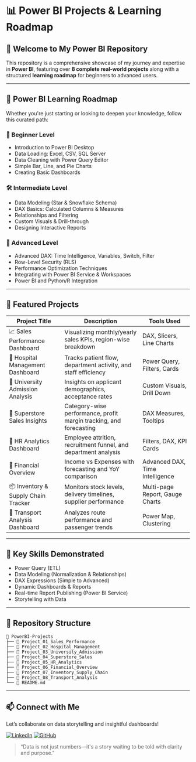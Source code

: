 # 📊 Power BI Projects & Learning Roadmap

## 🚀 Welcome to My Power BI Repository

This repository is a comprehensive showcase of my journey and expertise in **Power BI**, featuring over **8 complete real-world projects** along with a structured **learning roadmap** for beginners to advanced users.

---

## 🧭 Power BI Learning Roadmap

Whether you're just starting or looking to deepen your knowledge, follow this curated path:

### 🔰 Beginner Level
- Introduction to Power BI Desktop
- Data Loading: Excel, CSV, SQL Server
- Data Cleaning with Power Query Editor
- Simple Bar, Line, and Pie Charts
- Creating Basic Dashboards

### 🛠️ Intermediate Level
- Data Modeling (Star & Snowflake Schema)
- DAX Basics: Calculated Columns & Measures
- Relationships and Filtering
- Custom Visuals & Drill-through
- Designing Interactive Reports

### 🔬 Advanced Level
- Advanced DAX: Time Intelligence, Variables, Switch, Filter
- Row-Level Security (RLS)
- Performance Optimization Techniques
- Integrating with Power BI Service & Workspaces
- Power BI and Python/R Integration

---

## 📁 Featured Projects

| Project Title                              | Description                                                                 | Tools Used                        |
|-------------------------------------------|-----------------------------------------------------------------------------|-----------------------------------|
| 📈 Sales Performance Dashboard             | Visualizing monthly/yearly sales KPIs, region-wise breakdown                | DAX, Slicers, Line Charts         |
| 🏥 Hospital Management Dashboard           | Tracks patient flow, department activity, and staff efficiency              | Power Query, Filters, Cards       |
| 🏫 University Admission Analysis           | Insights on applicant demographics, acceptance rates                        | Custom Visuals, Drill Down        |
| 🏪 Superstore Sales Insights               | Category-wise performance, profit margin tracking, and forecasting          | DAX Measures, Tooltips            |
| 💼 HR Analytics Dashboard                  | Employee attrition, recruitment funnel, and department analysis             | Filters, DAX, KPI Cards           |
| 🏦 Financial Overview                      | Income vs Expenses with forecasting and YoY comparison                      | Advanced DAX, Time Intelligence   |
| 📦 Inventory & Supply Chain Tracker        | Monitors stock levels, delivery timelines, supplier performance             | Multi-page Report, Gauge Charts   |
| 🚌 Transport Analysis Dashboard            | Analyzes route performance and passenger trends                             | Power Map, Clustering             |

---

## 🧠 Key Skills Demonstrated

- Power Query (ETL)
- Data Modeling (Normalization & Relationships)
- DAX Expressions (Simple to Advanced)
- Dynamic Dashboards & Reports
- Real-time Report Publishing (Power BI Service)
- Storytelling with Data

---

## 📌 Repository Structure

```
📁 PowerBI-Projects
├── 📁 Project_01_Sales_Performance
├── 📁 Project_02_Hospital_Management
├── 📁 Project_03_University_Admission
├── 📁 Project_04_Superstore_Sales
├── 📁 Project_05_HR_Analytics
├── 📁 Project_06_Financial_Overview
├── 📁 Project_07_Inventory_Supply_Chain
├── 📁 Project_08_Transport_Analysis
└── 📄 README.md
```

---

## 📫 Connect with Me

Let’s collaborate on data storytelling and insightful dashboards!

[![LinkedIn](https://img.shields.io/badge/LinkedIn-%230077B5.svg?style=for-the-badge&logo=linkedin&logoColor=white)](https://www.linkedin.com/in/nushrat-jahan-mila-432aa5231/) 
[![GitHub](https://img.shields.io/badge/GitHub-%2312100E.svg?style=for-the-badge&logo=github&logoColor=white)](https://github.com/NushratJahanMila58)

> “Data is not just numbers—it's a story waiting to be told with clarity and purpose.”